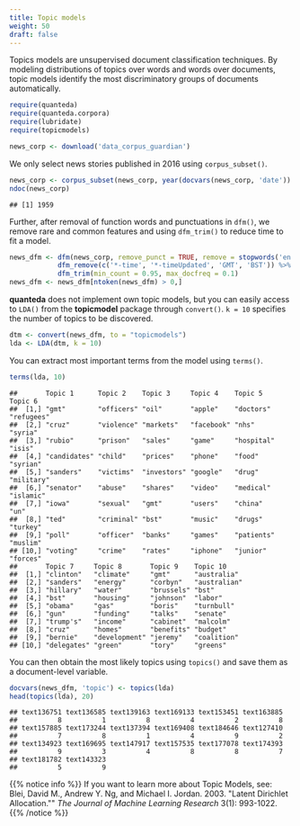 ```yaml
---
title: Topic models
weight: 50
draft: false
---
```


Topics models are unsupervised document classification techniques. By modeling distributions of topics over words and words over documents, topic models identify the most discriminatory groups of documents automatically. 


```r
require(quanteda)
require(quanteda.corpora)
require(lubridate)
require(topicmodels)
```


```r
news_corp <- download('data_corpus_guardian')
```



We only select news stories published in 2016 using `corpus_subset()`. 


```r
news_corp <- corpus_subset(news_corp, year(docvars(news_corp, 'date')) >= 2016)
ndoc(news_corp)
```

```
## [1] 1959
```

Further, after removal of function words and punctuations in `dfm()`, we remove rare and common features and using `dfm_trim()` to reduce time to fit a model.


```r
news_dfm <- dfm(news_corp, remove_punct = TRUE, remove = stopwords('en')) %>% 
            dfm_remove(c('*-time', '*-timeUpdated', 'GMT', 'BST')) %>% 
            dfm_trim(min_count = 0.95, max_docfreq = 0.1)
news_dfm <- news_dfm[ntoken(news_dfm) > 0,]
```

**quanteda** does not implement own topic models, but you can easily access to `LDA()` from the **topicmodel** package through `convert()`. `k = 10` specifies the number of topics to be discovered.


```r
dtm <- convert(news_dfm, to = "topicmodels")
lda <- LDA(dtm, k = 10)
```

You can extract most important terms from the model using `terms()`.


```r
terms(lda, 10)
```

```
##       Topic 1      Topic 2    Topic 3     Topic 4    Topic 5    Topic 6   
##  [1,] "gmt"        "officers" "oil"       "apple"    "doctors"  "refugees"
##  [2,] "cruz"       "violence" "markets"   "facebook" "nhs"      "syria"   
##  [3,] "rubio"      "prison"   "sales"     "game"     "hospital" "isis"    
##  [4,] "candidates" "child"    "prices"    "phone"    "food"     "syrian"  
##  [5,] "sanders"    "victims"  "investors" "google"   "drug"     "military"
##  [6,] "senator"    "abuse"    "shares"    "video"    "medical"  "islamic" 
##  [7,] "iowa"       "sexual"   "gmt"       "users"    "china"    "un"      
##  [8,] "ted"        "criminal" "bst"       "music"    "drugs"    "turkey"  
##  [9,] "poll"       "officer"  "banks"     "games"    "patients" "muslim"  
## [10,] "voting"     "crime"    "rates"     "iphone"   "junior"   "forces"  
##       Topic 7     Topic 8       Topic 9    Topic 10    
##  [1,] "clinton"   "climate"     "gmt"      "australia" 
##  [2,] "sanders"   "energy"      "corbyn"   "australian"
##  [3,] "hillary"   "water"       "brussels" "bst"       
##  [4,] "bst"       "housing"     "johnson"  "labor"     
##  [5,] "obama"     "gas"         "boris"    "turnbull"  
##  [6,] "gun"       "funding"     "talks"    "senate"    
##  [7,] "trump's"   "income"      "cabinet"  "malcolm"   
##  [8,] "cruz"      "homes"       "benefits" "budget"    
##  [9,] "bernie"    "development" "jeremy"   "coalition" 
## [10,] "delegates" "green"       "tory"     "greens"
```

You can then obtain the most likely topics using `topics()` and save them as a document-level variable.


```r
docvars(news_dfm, 'topic') <- topics(lda)
head(topics(lda), 20)
```

```
## text136751 text136585 text139163 text169133 text153451 text163885 
##          8          1          8          4          2          8 
## text157885 text173244 text137394 text169408 text184646 text127410 
##          7          8          1          4          9          2 
## text134923 text169695 text147917 text157535 text177078 text174393 
##          9          3          4          8          8          7 
## text181782 text143323 
##          5          9
```

{{% notice info %}}
If you want to learn more about Topic Models, see:  
Blei, David M., Andrew Y. Ng, and Michael I. Jordan. 2003. "Latent Dirichlet Allocation."" _The Journal of Machine Learning Research_ 3(1): 993-1022.
{{% /notice %}}

